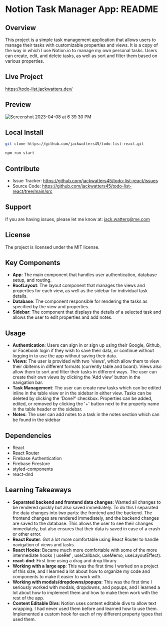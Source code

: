 # Notion Task Manager App: README

## Overview

This project is a simple task management application that allows users to manage their tasks with customizable properties and views. It is a copy of the way in which I use Notion.io to manage my own personal tasks. Users can create, edit, and delete tasks, as well as sort and filter them based on various properties.

## Live Project

<https://todo-list.jackwatters.dev/>

## Preview

![Screenshot 2023-04-08 at 6 39 30 PM](https://user-images.githubusercontent.com/70183051/230754531-eb10ffc4-2c66-40a7-9f49-d930e29b6a18.jpg)

## Local Install

```zsh
git clone https://github.com/jackwatters45/todo-list-react.git

npm run start
```

## Contribute

- Issue Tracker: <https://github.com/jackwatters45/todo-list-react/issues>
- Source Code: <https://github.com/jackwatters45/todo-list-react/tree/main/src>

## Support

If you are having issues, please let me know at: <jack.watters@me.com>

## License

The project is licensed under the MIT license.

## Key Components

- **App**: The main component that handles user authentication, database setup, and routing.
- **RootLayout**: The layout component that manages the views and properties for each view, as well as the sidebar for individual task details.
- **Database**: The component responsible for rendering the tasks as specified by the view and properties.
- **Sidebar**: The component that displays the details of a selected task and allows the user to edit properties and add notes.

## Usage

- **Authentication**: Users can sign in or sign up using their Google, Github, or Facebook login if they wish to save their data, or continue without logging in to use the app without saving their data.
- **Views**: The user is provided with two 'views', which allow them to view their dbItems in different formats (currently table and board). Views also allow them to sort and filter their tasks in different ways. The user can create their own views by clicking the 'Add view' button in the navigation bar.
- **Task Management**: The user can create new tasks which can be edited inline in the table view or in the sidebar in either view. Tasks can be deleted by clicking the 'Done?' checkbox. Properties can be added, edited, or removed by clicking the '+' button next to the property name in the table header or the sidebar.
- **Notes**: The user can add notes to a task in the notes section which can be found in the sidebar

## Dependencies

- React
- React Router
- Firebase Authentication
- Firebase Firestore
- styled-components
- react-dnd

## Learning Takeaways

- **Separated backend and frontend data changes**: Wanted all changes to be rendered quickly but also saved immediately. To do this I separated the data changes into two parts: the frontend and the backend. The frontend changes are rendered immediately, and the backend changes are saved to the database. This allows the user to see their changes immediately, but also ensures that their data is saved in case of a crash or other error.
- **React Router**: Got a lot more comfortable using React Router to handle navigation of views and tasks.
- **React Hooks**: Became much more comfortable with some of the more intermediate hooks ( useRef , useCallback, useMemo, useLayoutEffect).
- **react-dnd**: First time using a drag and drop library
- **Working with a large app**: This was the first time I worked on a project of this size, and I learned a lot about how to organize my code and components to make it easier to work with.
- **Working with modals/dropdowns/popups**: This was the first time I seriously worked with modals, dropdowns, and popups, and I learned a lot about how to implement them and how to make them work with the rest of the app.
- **Content Editable Divs**: Notion uses content editable divs to allow text wrapping. I had never used them before and learned how to use them. Implemented a custom hook for each of my different property types that used them.
